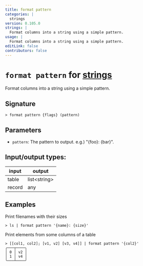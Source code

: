 ```yaml
---
title: format pattern
categories: |
  strings
version: 0.105.0
strings: |
  Format columns into a string using a simple pattern.
usage: |
  Format columns into a string using a simple pattern.
editLink: false
contributors: false
---
```

<!-- This file is automatically generated. Please edit the command in https://github.com/nushell/nushell instead. -->

# `format pattern` for [strings](/commands/categories/strings.md)

<div class='command-title'>Format columns into a string using a simple pattern.</div>

## Signature

```> format pattern {flags} (pattern)```

## Parameters

 -  `pattern`: The pattern to output. e.g.) "{foo}: {bar}".


## Input/output types:

| input  | output       |
| ------ | ------------ |
| table  | list&lt;string&gt; |
| record | any          |
## Examples

Print filenames with their sizes
```nu
> ls | format pattern '{name}: {size}'

```

Print elements from some columns of a table
```nu
> [[col1, col2]; [v1, v2] [v3, v4]] | format pattern '{col2}'
╭───┬────╮
│ 0 │ v2 │
│ 1 │ v4 │
╰───┴────╯

```

